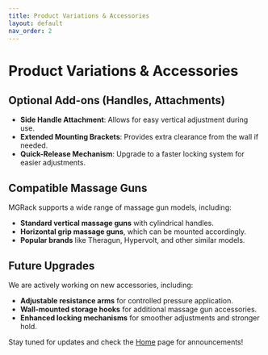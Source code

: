 ```yaml
---
title: Product Variations & Accessories
layout: default
nav_order: 2
---
```


# Product Variations & Accessories

## Optional Add-ons (Handles, Attachments)
- **Side Handle Attachment**: Allows for easy vertical adjustment during use.
- **Extended Mounting Brackets**: Provides extra clearance from the wall if needed.
- **Quick-Release Mechanism**: Upgrade to a faster locking system for easier adjustments.

## Compatible Massage Guns
MGRack supports a wide range of massage gun models, including:
- **Standard vertical massage guns** with cylindrical handles.
- **Horizontal grip massage guns**, which can be mounted accordingly.
- **Popular brands** like Theragun, Hypervolt, and other similar models.

## Future Upgrades
We are actively working on new accessories, including:
- **Adjustable resistance arms** for controlled pressure application.
- **Wall-mounted storage hooks** for additional massage gun accessories.
- **Enhanced locking mechanisms** for smoother adjustments and stronger hold.

Stay tuned for updates and check the [Home](home.md) page for announcements!